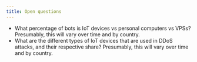 ```yaml
---
title: Open questions
---
```


- What percentage of bots is IoT devices vs personal computers vs VPSs? Presumably, this will vary over time and by country.
- What are the different types of IoT devices that are used in DDoS attacks, and their respective share? Presumably, this will vary over time and by country.
